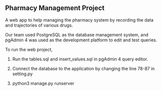 ## Pharmacy Management Project

A web app to help managing the pharmacy system by recording the data and trajectories of various drugs.

Our team used PostgreSQL as the database management system, and pgAdmin 4 was used as the development platform to edit and test queries.

To run the web project, 

1. Run the tables.sql and insert_values.sql in pgAdmin 4 query editor.

2. Connect the database to the application by changing the line 78-87 in setting.py

3. python3 manage.py runserver

